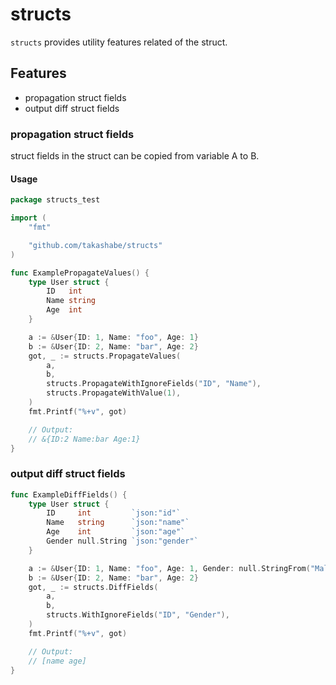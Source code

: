 # structs

`structs` provides utility features related of the struct.

## Features

- propagation struct fields
- output diff struct fields

### propagation struct fields

struct fields in the struct can be copied from variable A to B.

#### Usage

```go
package structs_test

import (
	"fmt"

	"github.com/takashabe/structs"
)

func ExamplePropagateValues() {
	type User struct {
		ID   int
		Name string
		Age  int
	}

	a := &User{ID: 1, Name: "foo", Age: 1}
	b := &User{ID: 2, Name: "bar", Age: 2}
	got, _ := structs.PropagateValues(
		a,
		b,
		structs.PropagateWithIgnoreFields("ID", "Name"),
		structs.PropagateWithValue(1),
	)
	fmt.Printf("%+v", got)

	// Output:
	// &{ID:2 Name:bar Age:1}
}
```

### output diff struct fields

```go
func ExampleDiffFields() {
	type User struct {
		ID     int         `json:"id"`
		Name   string      `json:"name"`
		Age    int         `json:"age"`
		Gender null.String `json:"gender"`
	}

	a := &User{ID: 1, Name: "foo", Age: 1, Gender: null.StringFrom("Male")}
	b := &User{ID: 2, Name: "bar", Age: 2}
	got, _ := structs.DiffFields(
		a,
		b,
		structs.WithIgnoreFields("ID", "Gender"),
	)
	fmt.Printf("%+v", got)

	// Output:
	// [name age]
}
```
